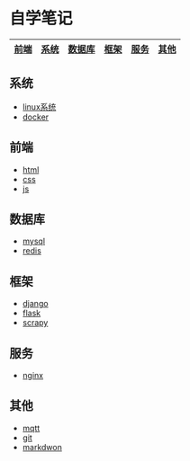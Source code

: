 # 自学笔记

|[前端](#前端)|[系统](#系统)|[数据库](#数据库)|[框架](#框架)|[服务](#服务)|[其他](#其他)|
|--|--|--|--|--|--|

## 系统

* [linux系统](./pocket/linux.md)
* [docker](./pocket/docker.md)

## 前端

* [html](./pocket/html.md)
* [css](./pocket/css.md)
* [js](./pocket/js.md)

## 数据库

* [mysql](./pocket/mysql.md)
* [redis](./pocket/redis.md)

## 框架

* [django](./pocket/django.md)
* [flask](./pocket/flask.md)
* [scrapy](./worm/scrapy.md)

## 服务

* [nginx](./pocket/nginx.md)

## 其他

* [mqtt](./pocket/mqtt.md)
* [git](./pocket/git.md)
* [markdwon](./pocket/笔记的笔记.md)